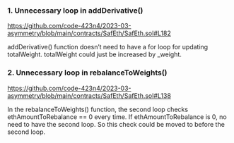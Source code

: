 ### 1. Unnecessary loop in addDerivative()

https://github.com/code-423n4/2023-03-asymmetry/blob/main/contracts/SafEth/SafEth.sol#L182

addDerivative() function doesn’t need to  have a for loop for updating totalWeight.
totalWeight could just be increased by _weight.

### 2. Unnecessary loop in rebalanceToWeights()

https://github.com/code-423n4/2023-03-asymmetry/blob/main/contracts/SafEth/SafEth.sol#L138

In the rebalanceToWeights() function, the second loop checks ethAmountToRebalance == 0 every time.
If ethAmountToRebalance is 0, no need to have the second loop.
So this check could be moved to before the second loop.